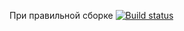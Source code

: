 При правильной сборке [![Build status](https://ci.appveyor.com/api/projects/status/9htbijtqei30l3p7?svg=true)](https://ci.appveyor.com/project/Maximus301191/patterns2)
